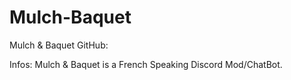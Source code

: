# Mulch-Baquet
Mulch & Baquet GitHub:

Infos:
Mulch & Baquet is a French Speaking Discord Mod/ChatBot.
